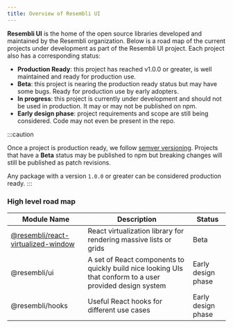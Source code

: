 ```yaml
---
title: Overview of Resembli UI
---
```


**Resembli UI** is the home of the open source libraries developed and maintained by the Resembli organization. Below is a road map of the current projects under
development as part of the Resembli UI project. Each project also has a corresponding status:

- **Production Ready**: this project has reached v1.0.0 or greater, is well maintained and ready for production use.
- **Beta**: this project is nearing the production ready status but may have some bugs. Ready for production use by early adopters.
- **In progress**: this project is currently under development and should not be used in production. It may or may not be published on npm.
- **Early design phase**: project requirements and scope are still being considered. Code may not even be present in the repo.

:::caution

Once a project is production ready, we follow [semver versioning](https://semver.org/). Projects that have a **Beta** status may be published
to npm but breaking changes will still be published as patch revisions.

Any package with a version `1.0.0` or greater can be considered production ready.
:::

### High level road map

| Module Name                                                                | Description                                                                                               | Status             |
| -------------------------------------------------------------------------- | --------------------------------------------------------------------------------------------------------- | ------------------ |
| [@resembli/react-virtualized-window](./react-virtualized-window/index.mdx) | React virtualization library for rendering massive lists or grids                                         | Beta               |
| @resembli/ui                                                               | A set of React components to quickly build nice looking UIs that conform to a user provided design system | Early design phase |
| @resembli/hooks                                                            | Useful React hooks for different use cases                                                                | Early design phase |

